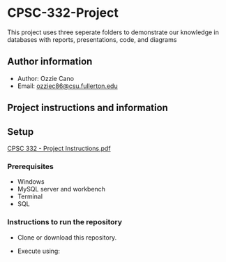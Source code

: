 # CPSC-332-Project
This project uses three seperate folders to demonstrate our knowledge in databases with reports,
presentations, code, and diagrams 

## Author information
- Author: Ozzie Cano
- Email: ozziec86@csu.fullerton.edu

## Project instructions and information


## Setup
[CPSC 332 - Project Instructions.pdf](https://github.com/OzzieC8/CPSC-332-Project/files/15155907/CPSC.332.-.Project.Instructions.pdf)


### Prerequisites

- Windows
- MySQL server and workbench
- Terminal
- SQL

### Instructions to run the repository

- Clone or download this repository.

  
- Execute using:

      
